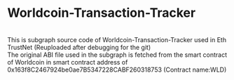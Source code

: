 ﻿# Worldcoin-Transaction-Tracker
<br />
This is subgraph source code of Worldcoin-Transaction-Tracker used in Eth TrustNet (Reuploaded after debugging for the git) <br />
The original ABI file used in the subgraph is fetched from the smart contract of Worldcoin in smart contract address of 0x163f8C2467924be0ae7B5347228CABF260318753 (Contract name:WLD)
